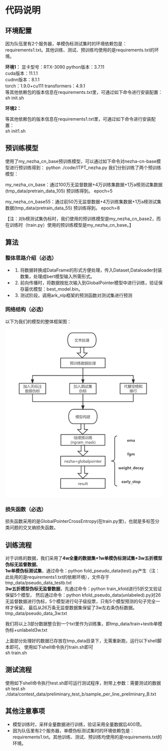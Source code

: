 # 代码说明

## 环境配置
因为队伍里有2个服务器，单模伪标测试集时的环境依赖包是：requirements1.txt。其他训练、测试、预训练均使用的是requirements.txt的环境。  

**环境1：**
显卡型号：RTX-3090
python版本：3.7.11  
cuda版本：11.1.1  
cudnn版本：8.1.1  
torch：1.9.0+cu111
transformers：4.9.1  
等其他依赖包的版本信息在requirements.txt里，可通过如下命令进行安装配置：  
sh init.sh 

**环境2：**

等其他依赖包的版本信息在requirements1.txt里，可通过如下命令进行安装配置：  
sh init1.sh 


## 预训练模型
使用了my_nezha_cn_base预训练模型，可以通过如下命令对nezha-cn-base模型进行预训练得到：
python ./code/ITPT_nezha.py
我们分别训练了两个预训练模型： 

my_nezha_cn_base：通过100万无监督数据+4万训练集数据+1万a榜测试集数据(tmp_data/pretrain_data_105) 预训练得到。 epoch=5

my_nezha_cn_base55：通过前50万无监督数据+4万训练集数据+1万a榜测试集数据(tmp_data/pretrain_data_55) 预训练得到。 epoch=8

【注：对b榜测试集伪标时，我们使用的预训练模型是my_nezha_cn_base2，而在训练时（train.py）使用的预训练模型是my_nezha_cn_base。】

## 算法

### 整体思路介绍（必选）
- 1. 将数据转换成DataFrame的形式方便处理，传入Dataset,Dataloader封装数集，处理成bert模型输入所需形式。
- 2. 前向传播时，将数据按批次输入到GlobalPointer模型中进行训练，验证保存最优模型：best_model.bin。
- 3. 测试阶段，调用ark_nlp框架的预测函数对测试集进行预测


### 网络结构（必选）
以下为我们的模型的整体框架图：

![图片](./pic/网络流程图.png)

### 损失函数（必选）
损失函数采用的是GlobalPointerCrossEntropy(在train.py里)，也就是多标签分类问题的交叉熵损失函数。


## 训练流程
对于训练的数据，我们采用了**4w全量的数据集+1w单模伪标测试集+3w五折模型伪标无监督数据**。  
**1w单模伪标测试集**，通过命令：python fold_pseudo_data(test).py产生（注：此处用的是requirements1.txt的依赖环境），文件存于tmp_data/pseudo_data_testb.txt  
**3w五折模型伪标无监督数据**，先通过命令：python train_kfold进行5折交叉验证保留5个模型，
然后通过命令：python kfold_pseudo_data(unlabeled).py对26无监督数据进行伪标，5个模型进行句子级投票，只有5个模型预测的句子完全一样才保留，
最后从26万条无监督数据集保留了3w左右条伪标数据。tmp_data/pseudo_data_3w.txt 

我们将以上3部分数据整合到一个txt里作为训练集，即tmp_data/train+testb单模伪标+unlabeld3w.txt


上面部分处理好的数据已存放在tmp_data目录下，无需重新跑，运行以下shell脚本即可。
使用如下shell命令执行train.sh即可  
sh train.sh

## 测试流程
使用如下shell命令执行test.sh即可运行测试程序，附带上参数：需要测试的数据
sh test.sh ./data/contest_data/preliminary_test_b/sample_per_line_preliminary_B.txt

## 其他注意事项
- 模型训练时，采样全量数据进行训练，验证采用全量数据后400项。
- 因为队伍里有2个服务器，单模伪标测试集时的环境依赖包是：requirements1.txt。其他训练、测试、预训练均使用的是requirements.txt的环境。